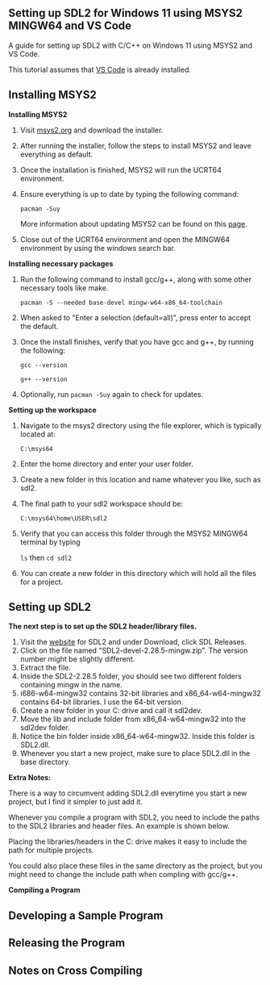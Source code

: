 ## Setting up SDL2 for Windows 11 using MSYS2 MINGW64 and VS Code
A guide for setting up SDL2 with C/C++ on Windows 11 using MSYS2 and VS Code.

This tutorial assumes that [VS Code](https://code.visualstudio.com/) is already installed.

## Installing MSYS2

**Installing MSYS2**

1. Visit [msys2.org](https://www.msys2.org/) and download the installer.
2. After running the installer, follow the steps to install MSYS2 and leave everything as default.
3. Once the installation is finished, MSYS2 will run the UCRT64 environment.
4. Ensure everything is up to date by typing the following command:

   ```
   pacman -Suy
   ```

   More information about updating MSYS2 can be found on this [page](https://www.msys2.org/docs/updating/).

6. Close out of the UCRT64 environment and open the MINGW64 environment by using the windows search bar.

**Installing necessary packages**

1. Run the following command to install gcc/g++, along with some other necessary tools like make.

   ```
   pacman -S --needed base-devel mingw-w64-x86_64-toolchain
   ```

3. When asked to "Enter a selection (default=all)", press enter to accept the default.
4. Once the install finishes, verify that you have gcc and g++, by running the following:

   ```
   gcc --version
   ```
   ```
   g++ --version
   ```

6. Optionally, run `pacman -Suy` again to check for updates.

**Setting up the workspace**

1. Navigate to the msys2 directory using the file explorer, which is typically located at:

   `C:\msys64`

2. Enter the home directory and enter your user folder.
3. Create a new folder in this location and name whatever you like, such as sdl2.
4. The final path to your sdl2 workspace should be:

   `C:\msys64\home\USER\sdl2`

5. Verify that you can access this folder through the MSYS2 MINGW64 terminal by typing

   `ls` then `cd sdl2`

6. You can create a new folder in this directory which will hold all the files for a project.

## Setting up SDL2

**The next step is to set up the SDL2 header/library files.**

1. Visit the [website](https://www.libsdl.org/) for SDL2 and under Download, click SDL Releases.
2. Click on the file named "SDL2-devel-2.28.5-mingw.zip". The version number might be slightly different.
3. Extract the file.
4. Inside the SDL2-2.28.5 folder, you should see two different folders containing mingw in the name.
5. i686-w64-mingw32 contains 32-bit libraries and x86_64-w64-mingw32 contains 64-bit libraries. I use the 64-bit version.
6. Create a new folder in your C: drive and call it sdl2dev.
7. Move the lib and include folder from x86_64-w64-mingw32 into the sdl2dev folder.
8. Notice the bin folder inside x86_64-w64-mingw32. Inside this folder is SDL2.dll.
9. Whenever you start a new project, make sure to place SDL2.dll in the base directory.

**Extra Notes:**

There is a way to circumvent adding SDL2.dll everytime you start a new project, but I find it simpler to just add it.

Whenever you compile a program with SDL2, you need to include the paths to the SDL2 libraries and header files. An example is shown below.

Placing the libraries/headers in the C: drive makes it easy to include the path for multiple projects. 

You could also place these files in the same directory as the project, but you might need to change the include path when compling with gcc/g++.

**Compiling a Program**



## Developing a Sample Program

## Releasing the Program

## Notes on Cross Compiling
